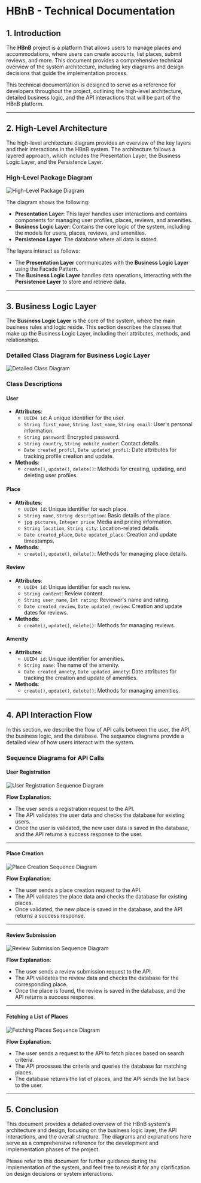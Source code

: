 # **HBnB - Technical Documentation**

## **1. Introduction**

The **HBnB** project is a platform that allows users to manage places and accommodations, where users can create accounts, list places, submit reviews, and more. This document provides a comprehensive technical overview of the system architecture, including key diagrams and design decisions that guide the implementation process.

This technical documentation is designed to serve as a reference for developers throughout the project, outlining the high-level architecture, detailed business logic, and the API interactions that will be part of the HBnB platform.

---

## **2. High-Level Architecture**

The high-level architecture diagram provides an overview of the key layers and their interactions in the HBnB system. The architecture follows a layered approach, which includes the Presentation Layer, the Business Logic Layer, and the Persistence Layer.

### **High-Level Package Diagram**

![High-Level Package Diagram](https://image.noelshack.com/fichiers/2025/07/7/1739701905-t0.png)

The diagram shows the following:

- **Presentation Layer**: This layer handles user interactions and contains components for managing user profiles, places, reviews, and amenities.
- **Business Logic Layer**: Contains the core logic of the system, including the models for users, places, reviews, and amenities.
- **Persistence Layer**: The database where all data is stored.

The layers interact as follows:

- The **Presentation Layer** communicates with the **Business Logic Layer** using the Facade Pattern.
- The **Business Logic Layer** handles data operations, interacting with the **Persistence Layer** to store and retrieve data.

---

## **3. Business Logic Layer**

The **Business Logic Layer** is the core of the system, where the main business rules and logic reside. This section describes the classes that make up the Business Logic Layer, including their attributes, methods, and relationships.

### **Detailed Class Diagram for Business Logic Layer**

![Detailed Class Diagram](https://image.noelshack.com/fichiers/2025/07/7/1739702268-t1.png)

### **Class Descriptions**

#### **User**
- **Attributes**:
  - `UUID4 id`: A unique identifier for the user.
  - `String first_name`, `String last_name`, `String email`: User's personal information.
  - `String password`: Encrypted password.
  - `String country`, `String mobile_number`: Contact details.
  - `Date created_profil`, `Date updated_profil`: Date attributes for tracking profile creation and update.
- **Methods**:
  - `create()`, `update()`, `delete()`: Methods for creating, updating, and deleting user profiles.

#### **Place**
- **Attributes**:
  - `UUID4 id`: Unique identifier for each place.
  - `String name`, `String description`: Basic details of the place.
  - `jpg pictures`, `Integer price`: Media and pricing information.
  - `String location`, `String city`: Location-related details.
  - `Date created_place`, `Date updated_place`: Creation and update timestamps.
- **Methods**:
  - `create()`, `update()`, `delete()`: Methods for managing place details.

#### **Review**
- **Attributes**:
  - `UUID4 id`: Unique identifier for each review.
  - `String content`: Review content.
  - `String user_name`, `Int rating`: Reviewer's name and rating.
  - `Date created_review`, `Date updated_review`: Creation and update dates for reviews.
- **Methods**:
  - `create()`, `update()`, `delete()`: Methods for managing reviews.

#### **Amenity**
- **Attributes**:
  - `UUID4 id`: Unique identifier for amenities.
  - `String name`: The name of the amenity.
  - `Date created_amnety`, `Date updated_amnety`: Date attributes for tracking the creation and update of amenities.
- **Methods**:
  - `create()`, `update()`, `delete()`: Methods for managing amenities.

---

## **4. API Interaction Flow**

In this section, we describe the flow of API calls between the user, the API, the business logic, and the database. The sequence diagrams provide a detailed view of how users interact with the system.

### **Sequence Diagrams for API Calls**

#### **User Registration**

![User Registration Sequence Diagram](https://image.noelshack.com/fichiers/2025/07/7/1739702080-t2-user-registration.png)

**Flow Explanation**:

- The user sends a registration request to the API.
- The API validates the user data and checks the database for existing users.
- Once the user is validated, the new user data is saved in the database, and the API returns a success response to the user.

---

#### **Place Creation**

![Place Creation Sequence Diagram](https://image.noelshack.com/fichiers/2025/07/7/1739702106-t2-place-creation.png)

**Flow Explanation**:

- The user sends a place creation request to the API.
- The API validates the place data and checks the database for existing places.
- Once validated, the new place is saved in the database, and the API returns a success response.

---

#### **Review Submission**

![Review Submission Sequence Diagram](https://image.noelshack.com/fichiers/2025/07/7/1739702131-t2-review-submission.png)

**Flow Explanation**:

- The user sends a review submission request to the API.
- The API validates the review data and checks the database for the corresponding place.
- Once the place is found, the review is saved in the database, and the API returns a success response.

---

#### **Fetching a List of Places**

![Fetching Places Sequence Diagram](https://image.noelshack.com/fichiers/2025/07/7/1739702151-t2-fetching-a-list-of-places.png)

**Flow Explanation**:

- The user sends a request to the API to fetch places based on search criteria.
- The API processes the criteria and queries the database for matching places.
- The database returns the list of places, and the API sends the list back to the user.

---

## **5. Conclusion**

This document provides a detailed overview of the HBnB system's architecture and design, focusing on the business logic layer, the API interactions, and the overall structure. The diagrams and explanations here serve as a comprehensive reference for the development and implementation phases of the project.

Please refer to this document for further guidance during the implementation of the system, and feel free to revisit it for any clarification on design decisions or system interactions.
